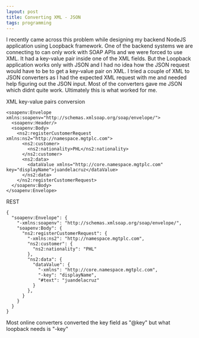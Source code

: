 ```yaml
---
layout: post
title: Converting XML - JSON 
tags: programming
---
```


I recently came across this problem while designing my backend NodeJS application using Loopback framework. One of the backend systems we are connecting to can only work with SOAP APIs and we were forced to use XML. It had a key-value pair inside one of the XML fields. But the Loopback application works only with JSON and I had no idea how the JSON request would have to be to get a key-value pair on XML. I tried a couple of XML to JSON converters as I had the expected XML request with me and needed help figuring out the JSON input. Most of the converters gave me JSON which didnt quite work. Ultimately this is what worked for me.

XML key-value pairs conversion
```
<soapenv:Envelope xmlns:soapenv="http://schemas.xmlsoap.org/soap/envelope/">
  <soapenv:Header/>
  <soapenv:Body>
    <ns2:registerCustomerRequest xmlns:ns2="http://namespace.mgtplc.com">
      <ns2:customer>
        <ns2:nationality>PHL</ns2:nationality>
      </ns2:customer>
      <ns2:data>
        <dataValue xmlns="http://core.namespace.mgtplc.com" key="displayName">juandelacruz</dataValue>
      </ns2:data>
    </ns2:registerCustomerRequest>
  </soapenv:Body>
</soapenv:Envelope>
```

REST
```
{
  "soapenv:Envelope": {
    "-xmlns:soapenv": "http://schemas.xmlsoap.org/soap/envelope/",
    "soapenv:Body": {
      "ns2:registerCustomerRequest": {
        "-xmlns:ns2": "http://namespace.mgtplc.com",
        "ns2:customer": {
          "ns2:nationality": "PHL"
        },
        "ns2:data": {
          "dataValue": {
            "-xmlns": "http://core.namespace.mgtplc.com",
            "-key": "displayName",
            "#text": "juandelacruz"
          }
        },
      }
    }
  }
}
```
Most online converters converted the key field as "@key" but what loopback needs is "-key"
